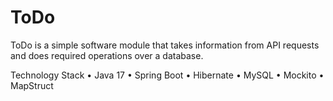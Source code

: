 # ToDo 
ToDo is a simple software module that takes information from API requests and does required operations over a database.

Technology Stack
    • Java 17
    • Spring Boot
    • Hibernate
    • MySQL
    • Mockito
    • MapStruct

